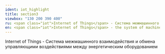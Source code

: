 ```yaml
---
ident: iot_highlight
title: section3
viewbox: "130 200 390 400"
ru: <span class="iot">Internet of Things</span> - Система межмашинного взаимодействия и обмена управляющими воздействиями между энергетическим оборудованием
en: <span class="iot">Internet of Things</span> - the system of machine-to-machine interaction and exchange of control actions between power cells and power equipment
---
```

<span class="iot">Internet of Things</span> - Система межмашинного взаимодействия и обмена управляющими воздействиями между энергетическим оборудованием

